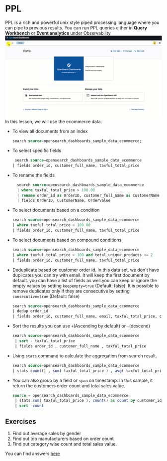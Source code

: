 # PPL

PPL is a rich and powerful unix style piped processing language where you can pipe to previous results.
You can run PPL queries either in **Query Workbench** or **Event analytics** under Observability
![Navigate to query workbench](/images/navigate-to-query-workbench.gif)
In this lesson, we will use the ecommerce data.

- To view all documents from an index

    ```sql
    search source=opensearch_dashboards_sample_data_ecommerce;
    ```

- To select specific fields

    ```sql
     search source=opensearch_dashboards_sample_data_ecommerce
   | fields order_id, customer_full_name, taxful_total_price
    ```

- To rename the fields
  
  ```sql
    search source=opensearch_dashboards_sample_data_ecommerce 
    | where taxful_total_price > 100.00
    | rename order_id as OrderID, customer_full_name as CustomerName , taxful_total_price as OrderValue 
    | fields OrderID, CustomerName, OrderValue
  ```
  
- To select documents based on a condition

    ```sql
    search source=opensearch_dashboards_sample_data_ecommerce
   | where taxful_total_price > 100.00
   | fields order_id, customer_full_name, taxful_total_price
    ```

- To select documents based on compound conditions

  ```sql
  search source=opensearch_dashboards_sample_data_ecommerce 
  | where taxful_total_price > 100 and total_unique_products <= 2
  | fields order_id, customer_full_name, taxful_total_price
  ```
  
- Deduplicate based on customer order id. In this data set, we don't have duplicates
  you can try with email. It will keep the first document by default. 
  you can have a list of fields as well.you can keep or ignore the empty 
  values by setting `keepempty=true` (Default: false). It is possible to remove
  duplicates only if they are consecutive by setting `consecutive=true` (Default: false)

  ```sql
  search source=opensearch_dashboards_sample_data_ecommerce
  | dedup order_id
  | fields order_id, customer_full_name, email, taxful_total_price, customer_gender | sort -email
   ```

- Sort the results you can use `+`(Ascending by default) or `-`(descend)

  ```sql
  search source=opensearch_dashboards_sample_data_ecommerce
   | sort - taxful_total_price
   | fields order_id , customer_full_name , taxful_total_price 
  ```

- Using `stats` command to calculate the aggregation from search result.

  ```sql
  search source=opensearch_dashboards_sample_data_ecommerce 
  | stats count() , sum( taxful_total_price ) , avg( taxful_total_price ) , max( taxful_total_price )
  ```

- You can also group by a field or `span` on timestamp. In this sample, it
  return the customers order count and total sales value.

  ```sql
  source = opensearch_dashboards_sample_data_ecommerce
   | stats sum( taxful_total_price ), count() as count by customer_id
   | sort -count
  ```

## Exercises

1. Find out average sales by gender
2. Find out top manufacturers based on order count
3. Find out category wise count and total sales value. 

You can find answers [here](./solutions.md#ppl-exercise-solutions)